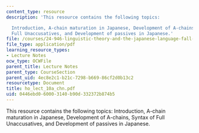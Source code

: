 ```yaml
---
content_type: resource
description: 'This resource contains the following topics:

  Introduction, A-chain maturation in Japanese, Development of A-chains, Syntax of
  Full Unaccusatives, and Development of passives in Japanese.'
file: /courses/24-946-linguistic-theory-and-the-japanese-language-fall-2004/0446ebd060003140b90d332372b874b5_ho_lect_10a_chn.pdf
file_type: application/pdf
learning_resource_types:
- Lecture Notes
ocw_type: OCWFile
parent_title: Lecture Notes
parent_type: CourseSection
parent_uid: 4ec8e2c1-b21c-7298-b669-86cf2d0b13c2
resourcetype: Document
title: ho_lect_10a_chn.pdf
uid: 0446ebd0-6000-3140-b90d-332372b874b5
---
```

This resource contains the following topics:
Introduction, A-chain maturation in Japanese, Development of A-chains, Syntax of Full Unaccusatives, and Development of passives in Japanese.

